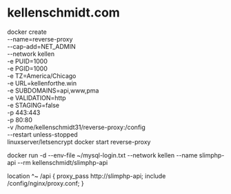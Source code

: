 # kellenschmidt.com

docker create \
      --name=reverse-proxy \
      --cap-add=NET_ADMIN \
      --network kellen \
      -e PUID=1000 \
      -e PGID=1000 \
      -e TZ=America/Chicago \
      -e URL=kellenforthe.win \
      -e SUBDOMAINS=api,www,pma \
      -e VALIDATION=http \
      -e STAGING=false \
      -p 443:443 \
      -p 80:80 \
      -v /home/kellenschmidt31/reverse-proxy:/config \
      --restart unless-stopped \
      linuxserver/letsencrypt
    docker start reverse-proxy

docker run -d --env-file ~/mysql-login.txt --network kellen --name slimphp-api --rm kellenschmidt/slimphp-api

location ^~ /api {
    proxy_pass http://slimphp-api;
    include /config/nginx/proxy.conf;
}
